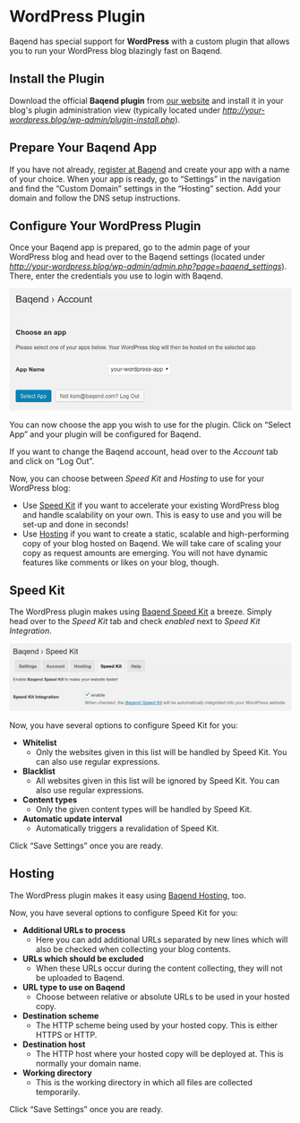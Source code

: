 # WordPress Plugin

Baqend has special support for **WordPress** with a custom plugin that allows you to run your WordPress blog blazingly fast on Baqend.


## Install the Plugin

Download the official **Baqend plugin** from [our website](https://www.baqend.com/wordpress-plugin/latest/baqend.zip) 
and install it in your blog's plugin administration view (typically located under *http://your-wordpress.blog/wp-admin/plugin-install.php*).
 

## Prepare Your Baqend App

If you have not already, [register at Baqend](https://dashboard.baqend.com/register) and create your app with a name of your choice.
When your app is ready, go to “Settings” in the navigation and find the “Custom Domain” settings in the “Hosting” section.
Add your domain and follow the DNS setup instructions.


## Configure Your WordPress Plugin

Once your Baqend app is prepared, go to the admin page of your WordPress blog and head over to the Baqend settings (located under *http://your-wordpress.blog/wp-admin/admin.php?page=baqend_settings*).
There, enter the credentials you use to login with Baqend.

![Select an app](select-app.png)

You can now choose the app you wish to use for the plugin. 
Click on “Select App” and your plugin will be configured for Baqend.

If you want to change the Baqend account, head over to the *Account* tab and click on “Log Out”.

Now, you can choose between *Speed Kit* and *Hosting* to use for your WordPress blog:

- Use [Speed Kit](#speed-kit) if you want to accelerate your existing WordPress blog and handle scalability on your own.
  This is easy to use and you will be set-up and done in seconds!
- Use [Hosting](#hosting) if you want to create a static, scalable and high-performing copy of your blog hosted on Baqend.
  We will take care of scaling your copy as request amounts are emerging.
  You will not have dynamic features like comments or likes on your blog, though.

## Speed Kit

The WordPress plugin makes using [Baqend Speed Kit](/topics/speed-kit) a breeze.
Simply head over to the *Speed Kit* tab and check *enabled* next to *Speed Kit Integration*.

![Enable Speed Kit](speed-kit-enable.png)

Now, you have several options to configure Speed Kit for you:

* **Whitelist**
    - Only the websites given in this list will be handled by Speed Kit. You can also use regular expressions.
* **Blacklist**
    - All websites given in this list will be ignored by Speed Kit. You can also use regular expressions.
* **Content types**
    - Only the given content types will be handled by Speed Kit.
* **Automatic update interval**
    - Automatically triggers a revalidation of Speed Kit.

Click “Save Settings” once you are ready.


## Hosting

The WordPress plugin makes it easy using [Baqend Hosting](/topics/hosting), too.

Now, you have several options to configure Speed Kit for you:

* **Additional URLs to process**
    - Here you can add additional URLs separated by new lines which will also be checked when collecting your blog contents.
* **URLs which should be excluded**
    - When these URLs occur during the content collecting, they will not be uploaded to Baqend.
* **URL type to use on Baqend**
    - Choose between relative or absolute URLs to be used in your hosted copy. 
* **Destination scheme**
    - The HTTP scheme being used by your hosted copy. This is either HTTPS or HTTP.
* **Destination host**
    - The HTTP host where your hosted copy will be deployed at. This is normally your domain name.
* **Working directory**
    - This is the working directory in which all files are collected temporarily.

Click “Save Settings” once you are ready.
